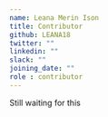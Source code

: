 ```yaml
---
name: Leana Merin Ison
title: Contributor
github: LEANA18
twitter: ""
linkedin: ""
slack: ""
joining_date: ""
role : contributor
---
```


Still waiting for this
